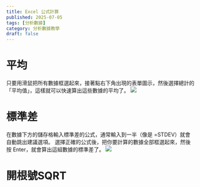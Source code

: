 ```yaml
---
title: Excel 公式計算
published: 2025-07-05
tags: [分析數據]
category: 分析數據教學
draft: false
---
```


# 平均
只要用滑鼠把所有數據框選起來，接著點右下角出現的表單圖示，然後選擇總計的「平均值」，這樣就可以快速算出這些數據的平均了。
![](/excel/平均.png)

# 標準差
在數據下方的儲存格輸入標準差的公式，通常輸入到一半（像是 =STDEV）就會自動跳出建議選項。
選擇正確的公式後，把你要計算的數據全部框選起來，然後按 Enter，就會算出這組數據的標準差了。
![](/excel/標準差.png)

# 開根號SQRT



